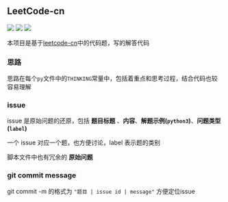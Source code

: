 ## LeetCode-cn

![](https://img.shields.io/badge/language-Python3.7-yellow)
![](https://img.shields.io/badge/test-passing-green)
![](https://img.shields.io/badge/questions-100+-red)

本项目是基于[leetcode-cn](https://leetcode-cn.com/)中的代码题，写的解答代码


### 思路

思路在每个`py`文件中的`THINKING`常量中，包括着重点和思考过程，结合代码也较容易理解


### issue

issue 是原始问题的还原，包括 __题目标题__ 、__内容__、__解题示例(`python3`)__、__问题类型(`label`)__

一个 issue 对应一个题，也方便讨论，label 表示题的类别

脚本文件中也有冗余的 __原始问题__


### git commit message

git commit -m 的格式为 `"题目 | issue id | message"` 方便定位issue
